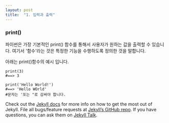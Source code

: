 ```yaml
---
layout: post
title:  "1. 입력과 출력"
---
```

### print()
파이썬은 가장 기본적인 print() 함수를 통해서 사용자가 원하는 값을 출력할 수 있습니다.
여기서 '함수'라는 것은 특정한 기능을 수행하도록 정의한 것을 말합니다.

아래는 print()함수의 예시 입니다.

```
print(3)
#==> 3

print('Hello World!')
#==> 'Hello WOrld'
#문자는 '또는 "로 감싸야 합니다.

```

Check out the [Jekyll docs][jekyll-docs] for more info on how to get the most out of Jekyll. File all bugs/feature requests at [Jekyll’s GitHub repo][jekyll-gh]. If you have questions, you can ask them on [Jekyll Talk][jekyll-talk].

[jekyll-docs]: https://jekyllrb.com/docs/home
[jekyll-gh]:   https://github.com/jekyll/jekyll
[jekyll-talk]: https://talk.jekyllrb.com/
